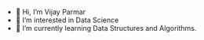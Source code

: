 - 👋 Hi, I’m Vijay Parmar
- 👀 I’m interested in Data Science
- 🌱 I’m currently learning Data Structures and Algorithms.


<!---
vijay994/vijay994 is a ✨ special ✨ repository because its `README.md` (this file) appears on your GitHub profile.
You can click the Preview link to take a look at your changes.
--->
